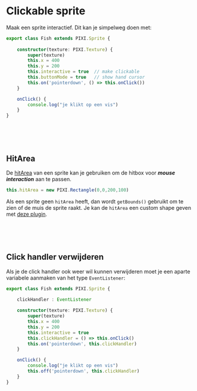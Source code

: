 # Clickable sprite

Maak een sprite interactief. Dit kan je simpelweg doen met:

```typescript
export class Fish extends PIXI.Sprite {
   
    constructor(texture: PIXI.Texture) {
        super(texture)
        this.x = 400
        this.y = 200
        this.interactive = true  // make clickable
        this.buttonMode = true   // show hand cursor
        this.on('pointerdown', () => this.onClick())
    }

    onClick() {
        console.log("je klikt op een vis")
    }
}
```
<br>
<br>
<br>

## HitArea

De [hitArea](https://pixijs.download/dev/docs/PIXI.Sprite.html#hitArea) van een sprite kan je gebruiken om de hitbox voor ***mouse interaction*** aan te passen.

```typescript
this.hitArea = new PIXI.Rectangle(0,0,200,100)
```

Als een sprite geen `hitArea` heeft, dan wordt `getBounds()` gebruikt om te zien of de muis de sprite raakt. Je kan de `hitArea` een custom shape geven met [deze plugin](https://www.npmjs.com/package/hitarea-shapes). 

<br>
<br>
<br>

## Click handler verwijderen

Als je de click handler ook weer wil kunnen verwijderen moet je een aparte variabele aanmaken van het type `EventListener`:

```typescript
export class Fish extends PIXI.Sprite {

    clickHandler : EventListener
    
    constructor(texture: PIXI.Texture) {
        super(texture)
        this.x = 400
        this.y = 200
        this.interactive = true
        this.clickHandler = () => this.onClick()
        this.on('pointerdown', this.clickHandler)
    }

    onClick() {
        console.log("je klikt op een vis")
        this.off('pointerdown', this.clickHandler)
    }
}
```